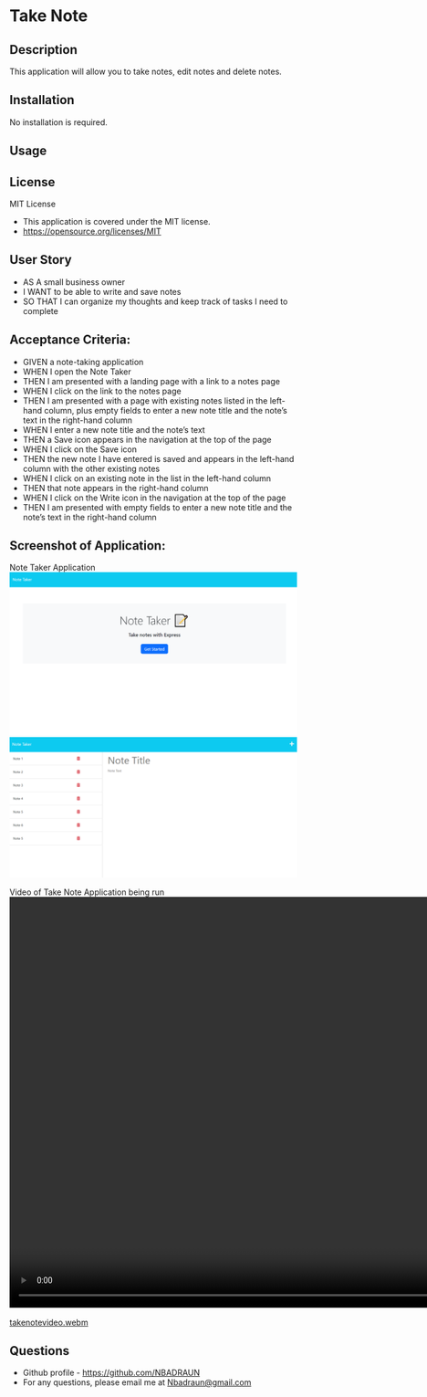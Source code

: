 # Take Note

## Description
This application will allow you to take notes, edit notes and delete notes.  

## Installation
No installation is required.  


## Usage


## License
MIT License
- This application is covered under the MIT license. 
- https://opensource.org/licenses/MIT


## User Story
- AS A small business owner 
- I WANT to be able to write and save notes 
- SO THAT I can organize my thoughts and keep track of tasks I need to complete 

## Acceptance Criteria: 
- GIVEN a note-taking application
- WHEN I open the Note Taker
- THEN I am presented with a landing page with a link to a notes page
- WHEN I click on the link to the notes page
- THEN I am presented with a page with existing notes listed in the left-hand column, plus empty fields to enter a new note title and the note’s text in the right-hand column
- WHEN I enter a new note title and the note’s text
- THEN a Save icon appears in the navigation at the top of the page
- WHEN I click on the Save icon
- THEN the new note I have entered is saved and appears in the left-hand column with the other existing notes
- WHEN I click on an existing note in the list in the left-hand column
- THEN that note appears in the right-hand column
- WHEN I click on the Write icon in the navigation at the top of the page
- THEN I am presented with empty fields to enter a new note title and the note’s text in the right-hand column

## Screenshot of Application:  

Note Taker Application <br>
<img src="public\assets\appphotos\picture1.PNG" alt="Picture of the Take Note Application">
<img src="public\assets\appphotos\picture2.PNG" alt="Picture of the Take Note Application">

Video of Take Note Application being run <br>
<video width="1080" height="720" controls><source src="public\assets\appphotos\takenotevideo.webm" type="video/mp4">
</video>

[takenotevideo.webm](https://user-images.githubusercontent.com/114446244/213940904-59f48591-2800-4249-85bd-59fba06a9791.webm)



## Questions 
- Github profile - https://github.com/NBADRAUN
- For any questions, please email me at Nbadraun@gmail.com

